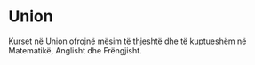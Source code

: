 # Union
Kurset në Union ofrojnë mësim të thjeshtë dhe të kuptueshëm në Matematikë, Anglisht dhe Frëngjisht.

